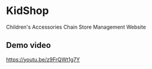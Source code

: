 # KidShop
Children's Accessories Chain Store Management Website
## Demo video
https://youtu.be/z9FrQWt1g7Y
